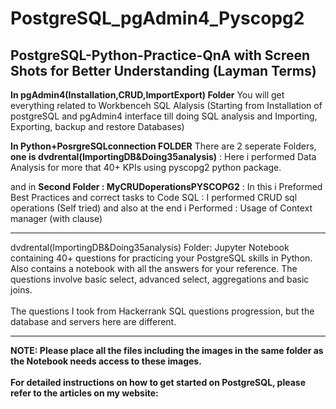# PostgreSQL_pgAdmin4_Pyscopg2
## PostgreSQL-Python-Practice-QnA with Screen Shots for Better Understanding (Layman Terms)

**In pgAdmin4(Installation,CRUD,ImportExport)  Folder**
You will get everything related to Workbenceh SQL Alalysis (Starting from Installation of postgreSQL and pgAdmin4 interface till doing SQL analysis and Importing, Exporting, backup and restore Databases)

**In Python+PosrgreSQLconnection  FOLDER**
There are 2 seperate Folders, **one is dvdrental(ImportingDB&Doing35analysis)** : Here i performed Data Analysis for more that 40+ KPIs using pyscopg2 python package.

and in **Second Folder : MyCRUDoperationsPYSCOPG2** : In this i Preformed Best Practices and correct tasks to Code SQL : I performed CRUD sql operations (Self tried) and also at the end i Performed : Usage of Context manager (with clause)

------------------------------------------------------------------------------------------------
dvdrental(ImportingDB&Doing35analysis) Folder:
Jupyter Notebook containing 40+ questions for practicing your PostgreSQL skills in Python. Also contains a notebook with all the answers for your reference. 
The questions involve basic select, advanced select, aggregations and basic joins.
<br>
<br>
The questions I took from Hackerrank SQL questions progression, but the database and servers here are different.  

--------------------------------------------------------------------------------------------------
**NOTE: Please place all the files including the images in the same folder as the Notebook needs access to these images.**
<br>
<br>
**For detailed instructions on how to get started on PostgreSQL, please refer to the articles on my website:**
